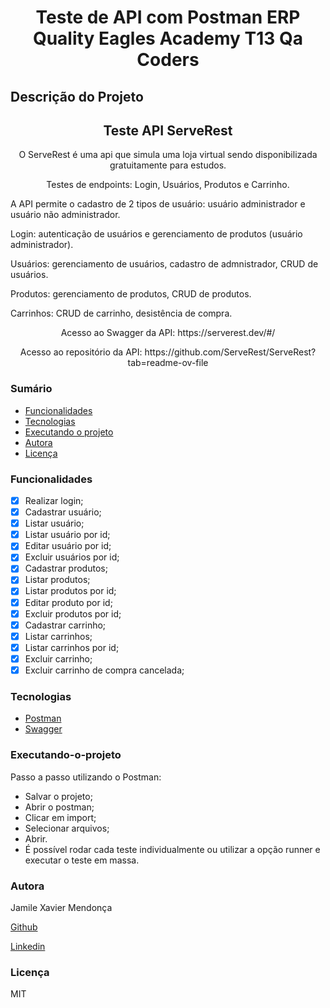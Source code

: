 <h1 align="center">Teste de API com Postman ERP Quality Eagles Academy T13 Qa Coders </h1>

## Descrição do Projeto

<h2 align="center">
Teste API ServeRest
</h2>
<p align="center"> O ServeRest é uma api que simula uma loja virtual sendo disponibilizada gratuitamente para estudos. </p>
<p align="center">Testes de endpoints: Login, Usuários, Produtos e Carrinho.</p>
<p>A API permite o cadastro de 2 tipos de usuário: usuário administrador e usuário não administrador. </p>
<p>Login: autenticação de usuários e gerenciamento de produtos (usuário administrador).</p>
<p>Usuários: gerenciamento de usuários, cadastro de admnistrador, CRUD de usuários. </p>
<p>Produtos: gerenciamento de produtos, CRUD de produtos. </p>
<p>Carrinhos: CRUD de carrinho, desistência de compra. </p>
<p align="center"> Acesso ao Swagger da API: https://serverest.dev/#/</p>
<p align="center"> Acesso ao repositório da API: https://github.com/ServeRest/ServeRest?tab=readme-ov-file</p>

### Sumário

- [Funcionalidades](#funcionalidades)
- [Tecnologias](#tecnologias)
- [Executando o projeto](#Executando-o-projeto)
- [Autora](#autora)
- [Licença](#licença)

### Funcionalidades

- [x] Realizar login;
- [x] Cadastrar usuário;
- [x] Listar usuário;
- [x] Listar usuário por id;
- [x] Editar usuário por id;
- [x] Excluir usuários por id;
- [x] Cadastrar produtos;
- [x] Listar produtos;
- [x] Listar produtos por id;
- [x] Editar produto por id;
- [x] Excluir produtos por id;
- [x] Cadastrar carrinho;
- [x] Listar carrinhos;
- [x] Listar carrinhos por id;
- [x] Excluir carrinho;
- [x] Excluir carrinho de compra cancelada;

### Tecnologias

- [Postman](https://www.postman.com/)
- [Swagger](https://swagger.io/)

### Executando-o-projeto

Passo a passo utilizando o Postman:

- Salvar o projeto;
- Abrir o postman;
- Clicar em import;
- Selecionar arquivos;
- Abrir.
- É possível rodar cada teste individualmente ou utilizar a opção runner e executar o teste em massa.

### Autora

<p> Jamile Xavier Mendonça </p>

[Github](https://github.com/jamile-xavier)

[Linkedin](https://www.linkedin.com/in/jamile-xavier/)

### Licença

MIT
